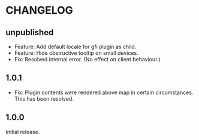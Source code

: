 # CHANGELOG

## unpublished

- Feature: Add default locale for gfi plugin as child.
- Feature: Hide obstructive tooltip on small devices.
- Fix: Resolved internal error. (No effect on client behaviour.)

## 1.0.1

- Fix: Plugin contents were rendered above map in certain circumstances. This has been resolved.

## 1.0.0

Initial release.
